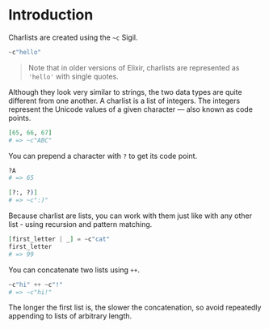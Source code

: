 # Introduction

Charlists are created using the `~c` Sigil.

```elixir
~c"hello"
```
> Note that in older versions of Elixir, charlists are represented as `'hello'` with single quotes.

Although they look very similar to strings, the two data types are quite different from one another. A charlist is a list of integers. The integers represent the Unicode values of a given character — also known as code points.

```elixir
[65, 66, 67]
# => ~c"ABC"
```

You can prepend a character with `?` to get its code point.

```elixir
?A
# => 65

[?:, ?)]
# => ~c":)"
```

Because charlist are lists, you can work with them just like with any other list - using recursion and pattern matching.

```elixir
[first_letter | _] = ~c"cat"
first_letter
# => 99
```

You can concatenate two lists using `++`.

```elixir
~c"hi" ++ ~c"!"
# => ~c"hi!"
```

The longer the first list is, the slower the concatenation, so avoid repeatedly appending to lists of arbitrary length.
